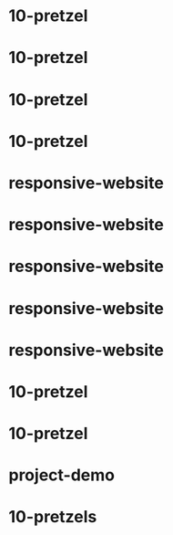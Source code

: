 # 10-pretzel
# 10-pretzel
# 10-pretzel
# 10-pretzel
# responsive-website
# responsive-website
# responsive-website
# responsive-website
# responsive-website
# 10-pretzel
# 10-pretzel
# project-demo
# 10-pretzels
